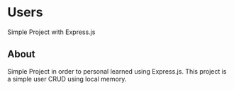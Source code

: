 # Users
Simple Project with Express.js

## About
Simple Project in order to personal learned using Express.js. This project is a simple user CRUD using local memory.
